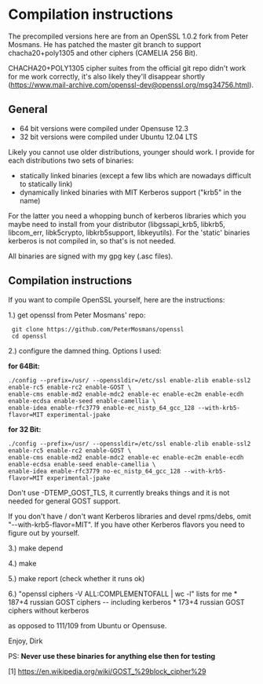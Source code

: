 
Compilation instructions
========================

The precompiled versions here are from an OpenSSL 1.0.2 fork
from Peter Mosmans. He has patched the master git branch
to support chacha20+poly1305 and other ciphers (CAMELIA 256 Bit).

CHACHA20+POLY1305 cipher suites from the official git repo didn't 
work for me work correctly, it's also likely they'll disappear shortly
(https://www.mail-archive.com/openssl-dev@openssl.org/msg34756.html).


General
-------

* 64 bit versions were compiled under Opensuse 12.3
* 32 bit versions were compiled under Ubuntu 12.04 LTS

Likely you cannot use older distributions, younger should work.
I provide for each distributions two sets of binaries:

* statically linked binaries (except a few libs which are nowadays difficult to statically link)
* dynamically linked binaries with MIT Kerberos support ("krb5" in the name)

For the latter you need a whopping bunch of kerberos libraries which you maybe need to 
install from your distributor (libgssapi_krb5, libkrb5, libcom_err, libk5crypto, libkrb5support, 
libkeyutils). For the 'static' binaries kerberos is not compiled in, so that's is not needed.

All binaries are signed with my gpg key (.asc files).


Compilation instructions
------------------------

If you want to compile OpenSSL yourself, here are the instructions:

1.) get openssl from Peter Mosmans' repo:

     git clone https://github.com/PeterMosmans/openssl
     cd openssl

2.) configure the damned thing. Options I used:

**for 64Bit:**

    ./config --prefix=/usr/ --openssldir=/etc/ssl enable-zlib enable-ssl2 enable-rc5 enable-rc2 enable-GOST \
    enable-cms enable-md2 enable-mdc2 enable-ec enable-ec2m enable-ecdh enable-ecdsa enable-seed enable-camellia \   
    enable-idea enable-rfc3779 enable-ec_nistp_64_gcc_128 --with-krb5-flavor=MIT experimental-jpake  

**for 32 Bit:**

    ./config --prefix=/usr/ --openssldir=/etc/ssl enable-zlib enable-ssl2 enable-rc5 enable-rc2 enable-GOST \
    enable-cms enable-md2 enable-mdc2 enable-ec enable-ec2m enable-ecdh enable-ecdsa enable-seed enable-camellia \
    enable-idea enable-rfc3779 no-ec_nistp_64_gcc_128 --with-krb5-flavor=MIT experimental-jpake 

Don't use -DTEMP_GOST_TLS, it currently breaks things and it is not needed for general GOST support.

If you don't have / don't want Kerberos libraries and devel rpms/debs, omit "--with-krb5-flavor=MIT". 
If you have other Kerberos flavors you need to figure out by yourself.

3.) make depend

4.) make

5.) make report (check whether it runs ok)

6.) "openssl ciphers -V ALL:COMPLEMENTOFALL | wc -l" lists for me 
     * 187+4 russian GOST ciphers -- including kerberos
     * 173+4 russian GOST ciphers without kerberos

as opposed to 111/109 from Ubuntu or Opensuse. 

Enjoy, Dirk

PS: **Never use these binaries for anything else then for testing**


[1] https://en.wikipedia.org/wiki/GOST_%29block_cipher%29
